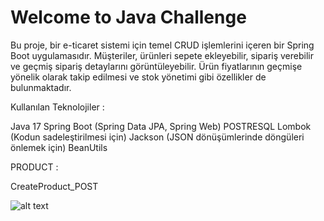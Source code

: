 # Welcome to Java Challenge

Bu proje, bir e-ticaret sistemi için temel CRUD işlemlerini içeren bir Spring Boot uygulamasıdır.
Müşteriler, ürünleri sepete ekleyebilir, sipariş verebilir ve geçmiş sipariş detaylarını görüntüleyebilir.
Ürün fiyatlarının geçmişe yönelik olarak takip edilmesi ve stok yönetimi gibi özellikler de bulunmaktadır.

Kullanılan Teknolojiler :

Java 17
Spring Boot (Spring Data JPA, Spring Web)
POSTRESQL
Lombok (Kodun sadeleştirilmesi için)
Jackson (JSON dönüşümlerinde döngüleri önlemek için)
BeanUtils

PRODUCT :

CreateProduct_POST

![alt text](JavaChallenge_Postman/Product/CreateProduct_POST.png)